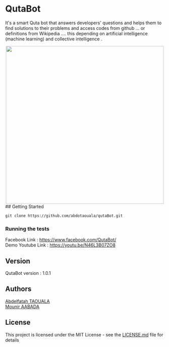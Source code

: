 


# QutaBot

It's a smart Quta bot that answers developers' questions and helps them to find solutions to their problems and access codes from github … or definitions from Wikipedia …. this depending on artificial intelligence (machine learning) and collective intelligence .           
<center>
<img src="https://lh5.googleusercontent.com/JA-e8LQeHLLSqeB-1Q1horlYl42p_k3TL5K7sNVKSjrAdcpnnOXdqVTo9PRcXVhwsxofu8ww6raX99q06M62=w1600-h745-rw" width="500" >
</center>   
## Getting Started   

```html
git clone https://github.com/abdotaouala/qutaBot.git
``` 
### Running the tests
Facebook Link : https://www.facebook.com/QutaBot/          
Demo Youtube Link : https://youtu.be/N46L3B07ZO8       
## Version
QutaBot version : 1.0.1  

## Authors        
[Abdelfatah TAOUALA](https://www.linkedin.com/in/abdotaouala/)         
[Mounir AABADA](https://github.com/mounirABD/)  

## License  
This project is licensed under the MIT License - see the [LICENSE.md](https://github.com/abdotaouala/qutaBot/blob/master/LICENSE.md) file for details
